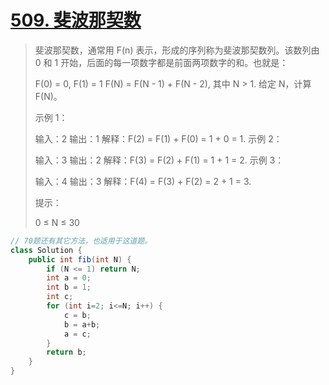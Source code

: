 # [509. 斐波那契数](https://leetcode-cn.com/problems/fibonacci-number/)

> 斐波那契数，通常用 F(n) 表示，形成的序列称为斐波那契数列。该数列由 0 和 1 开始，后面的每一项数字都是前面两项数字的和。也就是：
>
> F(0) = 0,   F(1) = 1
> F(N) = F(N - 1) + F(N - 2), 其中 N > 1.
> 给定 N，计算 F(N)。
>
> 示例 1：
>
> 输入：2
> 输出：1
> 解释：F(2) = F(1) + F(0) = 1 + 0 = 1.
> 示例 2：
>
> 输入：3
> 输出：2
> 解释：F(3) = F(2) + F(1) = 1 + 1 = 2.
> 示例 3：
>
> 输入：4
> 输出：3
> 解释：F(4) = F(3) + F(2) = 2 + 1 = 3.
>
>
> 提示：
>
> 0 ≤ N ≤ 30
>

```java
// 70题还有其它方法，也适用于这道题。
class Solution {
    public int fib(int N) {
        if (N <= 1) return N;
        int a = 0;
        int b = 1;
        int c;
        for (int i=2; i<=N; i++) {
            c = b;
            b = a+b;
            a = c;
        }
        return b;
    }
}
```

